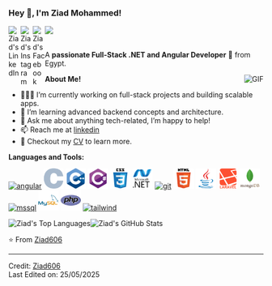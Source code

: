 <h3 title="hehehe"> Hey 👋, I'm Ziad Mohammed!</h3>

<a href="https://www.linkedin.com/in/ziadmohammed60600">
  <img align="left" alt="Ziad's LinkedIn" width="24px" src="https://cdn-icons-png.flaticon.com/512/174/174857.png"/>
</a>
<a href="https://www.instagram.com/ziadmohammed00/">
  <img align="left" alt="Ziad's Instagram" width="24px" src="https://cdn-icons-png.flaticon.com/512/2111/2111463.png" />
</a>
<a href="https://www.facebook.com/ziad.mohammad.606">
  <img align="left" alt="Ziad's Facebook" width="24px" src="https://cdn-icons-png.flaticon.com/512/124/124010.png" />
</a>
<img src="https://komarev.com/ghpvc/?username=ziad606&label=Profile%20views&color=0e75b6&style=flat" align="left">

<br />
<br />

A **passionate Full-Stack .NET and Angular Developer** 🚀 from Egypt.

<img align="right" alt="GIF" src="https://i.pinimg.com/originals/e4/26/70/e426702edf874b181aced1e2fa5c6cde.gif" />

**About Me!**

- 👨🏽‍💻 I’m currently working on full-stack projects and building scalable apps.
- 🌱 I’m learning advanced backend concepts and architecture.
- 💬 Ask me about anything tech-related, I’m happy to help!
- 📫 Reach me at [linkedin](www.linkedin.com/in/ziadmohammed60600)
- 📝 Checkout my [CV]([https://drive.google.com/file/d/your-cv-link-here](https://drive.google.com/file/d/1YmdY2iqIxhc8WEvkhEx_OzKoLZlHjCSl/view?usp=drive_link)) to learn more.

**Languages and Tools:**  

<p align="left">
  <a href="https://angular.io" target="_blank"><img height="40" src="https://angular.io/assets/images/logos/angular/angular.svg" alt="angular" /></a>
  <a href="https://www.cprogramming.com/" target="_blank"><img height="40" src="https://raw.githubusercontent.com/devicons/devicon/master/icons/c/c-original.svg" alt="c" /></a>
  <a href="https://www.w3schools.com/cpp/" target="_blank"><img height="40" src="https://raw.githubusercontent.com/devicons/devicon/master/icons/cplusplus/cplusplus-original.svg" alt="cplusplus" /></a>
  <a href="https://www.w3schools.com/cs/" target="_blank"><img height="40" src="https://raw.githubusercontent.com/devicons/devicon/master/icons/csharp/csharp-original.svg" alt="csharp" /></a>
  <a href="https://www.w3schools.com/css/" target="_blank"><img height="40" src="https://raw.githubusercontent.com/devicons/devicon/master/icons/css3/css3-original-wordmark.svg" alt="css3" /></a>
  <a href="https://dotnet.microsoft.com/" target="_blank"><img height="40" src="https://raw.githubusercontent.com/devicons/devicon/master/icons/dot-net/dot-net-original-wordmark.svg" alt="dotnet" /></a>
  <a href="https://git-scm.com/" target="_blank"><img height="40" src="https://www.vectorlogo.zone/logos/git-scm/git-scm-icon.svg" alt="git" /></a>
  <a href="https://www.w3.org/html/" target="_blank"><img height="40" src="https://raw.githubusercontent.com/devicons/devicon/master/icons/html5/html5-original-wordmark.svg" alt="html5" /></a>
  <a href="https://www.java.com" target="_blank"><img height="40" src="https://raw.githubusercontent.com/devicons/devicon/master/icons/java/java-original.svg" alt="java" /></a>
  <a href="https://laravel.com/" target="_blank"><img height="40" src="https://raw.githubusercontent.com/devicons/devicon/master/icons/laravel/laravel-plain-wordmark.svg" alt="laravel" /></a>
  <a href="https://www.mongodb.com/" target="_blank"><img height="40" src="https://raw.githubusercontent.com/devicons/devicon/master/icons/mongodb/mongodb-original-wordmark.svg" alt="mongodb" /></a>
  <a href="https://www.microsoft.com/en-us/sql-server" target="_blank"><img height="40" src="https://www.svgrepo.com/show/303229/microsoft-sql-server-logo.svg" alt="mssql" /></a>
  <a href="https://www.mysql.com/" target="_blank"><img height="40" src="https://raw.githubusercontent.com/devicons/devicon/master/icons/mysql/mysql-original-wordmark.svg" alt="mysql" /></a>
  <a href="https://www.php.net" target="_blank"><img height="40" src="https://raw.githubusercontent.com/devicons/devicon/master/icons/php/php-original.svg" alt="php" /></a>
  <a href="https://tailwindcss.com/" target="_blank"><img height="40" src="https://www.vectorlogo.zone/logos/tailwindcss/tailwindcss-icon.svg" alt="tailwind" /></a>
</p>

<img src="https://github-readme-stats.vercel.app/api?username=ziad606&show_icons=true&hide_border=true&count_private=true&theme=dark&icon_color=fad000" alt="Ziad's GitHub Stats" />

<img align="left" src="https://github-readme-stats.vercel.app/api/top-langs?username=ziad606&show_icons=true&locale=en&layout=compact&theme=dark" alt="Ziad's Top Languages" />


⭐️ From [Ziad606](https://github.com/ziad606)

---

Credit: [Ziad606](https://github.com/ziad606)  
Last Edited on: 25/05/2025
